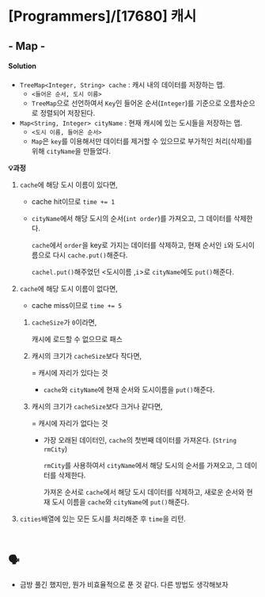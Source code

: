 # [Programmers]/[17680] 캐시

## - Map -

#### Solution

* `TreeMap<Integer, String> cache` : 캐시 내의 데이터를 저장하는 맵. 
  * `<들어온 순서, 도시 이름>`
  * `TreeMap`으로 선언하여서 `Key`인 들어온 순서(`Integer`)를 기준으로 오름차순으로 정렬되어 저장된다.
* `Map<String, Integer> cityName` : 현재 캐시에 있는 도시들을 저장하는 맵.
  * `<도시 이름, 들어온 순서>`
  * `Map`은 `key`를 이용해서만 데이터를 제거할 수 있으므로 부가적인 처리(삭제)를 위해 `cityName`을 만들었다.

**:bulb:과정**

1. `cache`에 해당 도시 이름이 있다면,

   * cache hit이므로 `time += 1`

   * `cityName`에서 해당 도시의 순서(`int order`)를 가져오고, 그 데이터를 삭제한다.

     `cache`에서 `order`을 key로 가지는 데이터를 삭제하고, 현재 순서인 `i`와 도시이름으로 다시 `cache.put()`해준다.

     `cachel.put()`해주었던 <도시이름 ,`i`>로 `cityName`에도 `put()`해준다.

2. `cache`에 해당 도시 이름이 없다면,

   * cache miss이므로 `time += 5`

   1. `cacheSize`가 `0`이라면, 

      캐시에 로드할 수 없으므로 패스

   2. 캐시의 크기가 `cacheSize`보다 작다면, 

      = 캐시에 자리가 있다는 것

      * `cache`와 `cityName`에 현재 순서와 도시이름을 `put()`해준다.

   3. 캐시의 크기가 `cacheSize`보다 크거나 같다면,

      = 캐시에 자리가 없다는 것

      * 가장 오래된 데이터인, `cache`의 첫번째 데이터를 가져온다. (`String rmCity`)

        `rmCity`를 사용하여서 `cityName`에서 해당 도시의 순서를 가져오고, 그 데이터를 삭제한다.

        가져온 순서로 `cache`에서 해당 도시 데이터를 삭제하고, 새로운 순서와 현재 도시 이름을 `cache`와 `cityName`에 `put()`해준다.

3. `cities`배열에 있는 모든 도시를 처리해준 후 `time`을 리턴.

</br>

## :speaking_head:

* 금방 풀긴 했지만, 뭔가 비효율적으로 푼 것 같다. 다른 방법도 생각해보자 